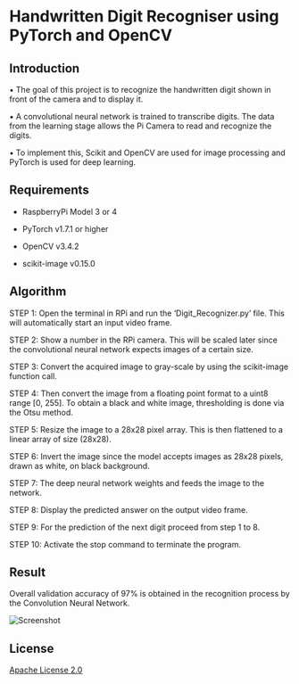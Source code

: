 # Handwritten Digit Recogniser using PyTorch and OpenCV

## Introduction

▪ The goal of this project is to recognize the handwritten digit shown in front of the camera and to display it.

▪ A convolutional neural network is trained to transcribe digits. The data from the learning stage allows the Pi Camera to read and recognize the digits.

▪ To implement this, Scikit and OpenCV are used for image processing and PyTorch is used for deep learning.

## Requirements

* RaspberryPi Model 3 or 4

* PyTorch v1.7.1 or higher

* OpenCV v3.4.2

* scikit-image v0.15.0

## Algorithm

STEP 1: Open the terminal in RPi and run the ‘Digit_Recognizer.py’ file. This will automatically start an input video frame.   
          
STEP 2: Show a number in the RPi camera. This will be scaled later since the convolutional neural network expects images of a certain size.

STEP 3: Convert the acquired image to gray-scale by using the scikit-image function call.

STEP 4: Then convert the image from a floating point format to a uint8 range [0, 255]. To obtain a black and white image, thresholding is done via the Otsu method. 

STEP 5: Resize the image to a 28x28 pixel array. This is then flattened to a linear array of size (28x28). 

STEP 6: Invert the image since the model accepts images as 28x28 pixels, drawn as white, on black background.

STEP 7: The deep neural network weights and feeds the image to the network.

STEP 8: Display the predicted answer on the output video frame.

STEP 9: For the prediction of the next digit proceed from step 1 to 8.

STEP 10: Activate the stop command to terminate the program.


## Result

Overall validation accuracy of 97% is obtained in the recognition process by the Convolution Neural Network.

![Screenshot](/docs/Screenshot.png)

## License

[Apache License 2.0](https://choosealicense.com/licenses/apache-2.0/)
